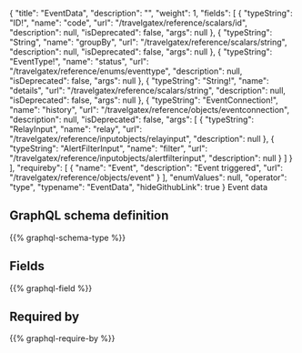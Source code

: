 {
  "title": "EventData",
  "description": "",
  "weight": 1,
  "fields": [
    {
      "typeString": "ID!",
      "name": "code",
      "url": "/travelgatex/reference/scalars/id",
      "description": null,
      "isDeprecated": false,
      "args": null
    },
    {
      "typeString": "String",
      "name": "groupBy",
      "url": "/travelgatex/reference/scalars/string",
      "description": null,
      "isDeprecated": false,
      "args": null
    },
    {
      "typeString": "EventType!",
      "name": "status",
      "url": "/travelgatex/reference/enums/eventtype",
      "description": null,
      "isDeprecated": false,
      "args": null
    },
    {
      "typeString": "String!",
      "name": "details",
      "url": "/travelgatex/reference/scalars/string",
      "description": null,
      "isDeprecated": false,
      "args": null
    },
    {
      "typeString": "EventConnection!",
      "name": "history",
      "url": "/travelgatex/reference/objects/eventconnection",
      "description": null,
      "isDeprecated": false,
      "args": [
        {
          "typeString": "RelayInput",
          "name": "relay",
          "url": "/travelgatex/reference/inputobjects/relayinput",
          "description": null
        },
        {
          "typeString": "AlertFilterInput",
          "name": "filter",
          "url": "/travelgatex/reference/inputobjects/alertfilterinput",
          "description": null
        }
      ]
    }
  ],
  "requireby": [
    {
      "name": "Event",
      "description": "Event triggered",
      "url": "/travelgatex/reference/objects/event"
    }
  ],
  "enumValues": null,
  "operator": "type",
  "typename": "EventData",
  "hideGithubLink": true
}
Event data
## GraphQL schema definition

{{% graphql-schema-type %}}

## Fields

{{% graphql-field %}}

## Required by

{{% graphql-require-by %}}
